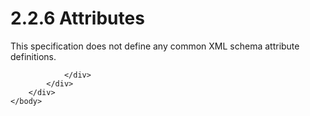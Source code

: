 <html dir="LTR" xmlns:mshelp="http://msdn.microsoft.com/mshelp" xmlns:ddue="http://ddue.schemas.microsoft.com/authoring/2003/5" xmlns:xlink="http://www.w3.org/1999/xlink" xmlns:tool="http://www.microsoft.com/tooltip">
    <head>
        <meta http-equiv="Content-Type" content="text/html; CHARSET=utf-8"></meta>
        <meta name="save" content="history"></meta>
        <title>2.2.6 Attributes</title>
        <xml>
            <mshelp:toctitle title="2.2.6 Attributes"></mshelp:toctitle>
            <mshelp:rltitle title="[MS-SSMDSWS-15]: Attributes"></mshelp:rltitle>
            <mshelp:keyword index="A" term="458cacf6-f151-4f8f-b947-96d170897e94"></mshelp:keyword>
            <mshelp:attr name="DCSext.ContentType" value="open specification"></mshelp:attr>
            <mshelp:attr name="AssetID" value="458cacf6-f151-4f8f-b947-96d170897e94"></mshelp:attr>
            <mshelp:attr name="TopicType" value="kbRef"></mshelp:attr>
            <mshelp:attr name="DCSext.Title" value="[MS-SSMDSWS-15]: Attributes" />
        </xml>
    </head>
    <body>
        <div id="header">
            <h1 class="heading">2.2.6 Attributes</h1>
        </div>
        <div id="mainSection">
            <div id="mainBody">
                <div id="allHistory" class="saveHistory"></div>
                <div id="sectionSection0" class="section" name="collapseableSection">
                    

<p>This specification does not define any common XML schema
attribute definitions.</p>


                </div>
            </div>
        </div>
    </body>
</html>
